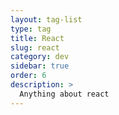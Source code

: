 ```yaml
---
layout: tag-list
type: tag
title: React
slug: react
category: dev
sidebar: true
order: 6
description: >
  Anything about react
---
```

